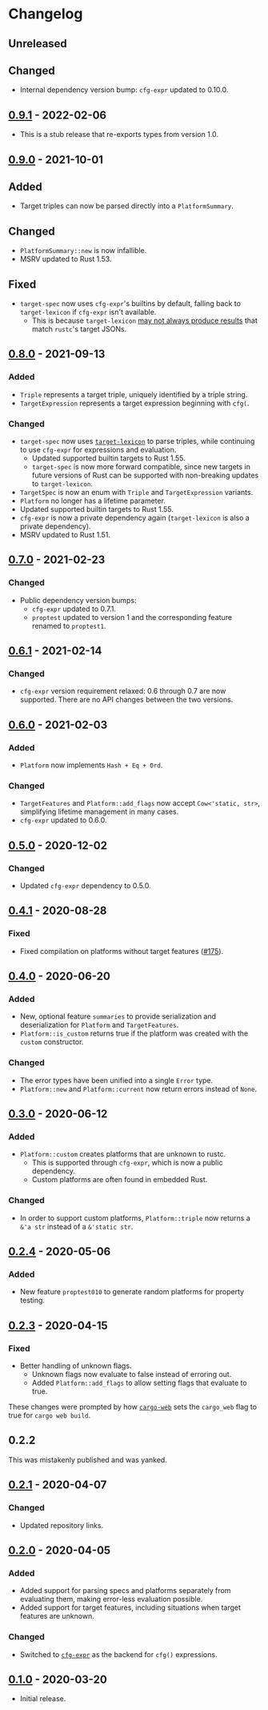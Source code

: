 # Changelog

## Unreleased

## Changed

- Internal dependency version bump: `cfg-expr` updated to 0.10.0.

## [0.9.1] - 2022-02-06

- This is a stub release that re-exports types from version 1.0.

## [0.9.0] - 2021-10-01

## Added

- Target triples can now be parsed directly into a `PlatformSummary`.

## Changed

- `PlatformSummary::new` is now infallible.
- MSRV updated to Rust 1.53.

## Fixed

- `target-spec` now uses `cfg-expr`'s builtins by default, falling back to `target-lexicon` if `cfg-expr` isn't
available.
  - This is because `target-lexicon` [may not always produce results](https://github.com/bytecodealliance/target-lexicon/issues/78)
    that match `rustc`'s target JSONs.

## [0.8.0] - 2021-09-13

### Added

- `Triple` represents a target triple, uniquely identified by a triple string.
- `TargetExpression` represents a target expression beginning with `cfg(`.

### Changed

- `target-spec` now uses [`target-lexicon`](https://github.com/bytecodealliance/target-lexicon) to parse triples,
  while continuing to use `cfg-expr` for expressions and evaluation.
  - Updated supported builtin targets to Rust 1.55.
  - `target-spec` is now more forward compatible, since new targets in future versions of Rust
    can be supported with non-breaking updates to `target-lexicon`.
- `TargetSpec` is now an enum with `Triple` and `TargetExpression` variants.
- `Platform` no longer has a lifetime parameter.
- Updated supported builtin targets to Rust 1.55.
- `cfg-expr` is now a private dependency again (`target-lexicon` is also a private dependency).
- MSRV updated to Rust 1.51.

## [0.7.0] - 2021-02-23

### Changed

- Public dependency version bumps:
  - `cfg-expr` updated to 0.7.1.
  - `proptest` updated to version 1 and the corresponding feature renamed to `proptest1`.

## [0.6.1] - 2021-02-14

### Changed

- `cfg-expr` version requirement relaxed: 0.6 through 0.7 are now supported. There are no API changes between
  the two versions.

## [0.6.0] - 2021-02-03

### Added

- `Platform` now implements `Hash + Eq + Ord`.

### Changed

- `TargetFeatures` and `Platform::add_flags` now accept `Cow<'static, str>`, simplifying lifetime management in many
  cases.
- `cfg-expr` updated to 0.6.0.

## [0.5.0] - 2020-12-02

### Changed

- Updated `cfg-expr` dependency to 0.5.0.

## [0.4.1] - 2020-08-28

### Fixed

- Fixed compilation on platforms without target features ([#175](https://github.com/facebookincubator/cargo-guppy/issues/175)).

## [0.4.0] - 2020-06-20

### Added

- New, optional feature `summaries` to provide serialization and deserialization
  for `Platform` and `TargetFeatures`.
- `Platform::is_custom` returns true if the platform was created with the `custom`
  constructor.
  
### Changed

- The error types have been unified into a single `Error` type.
- `Platform::new` and `Platform::current` now return errors instead of `None`.

## [0.3.0] - 2020-06-12

### Added

- `Platform::custom` creates platforms that are unknown to rustc.
  - This is supported through `cfg-expr`, which is now a public dependency.
  - Custom platforms are often found in embedded Rust.

### Changed

- In order to support custom platforms, `Platform::triple` now returns a `&'a str`
  instead of a `&'static str`.

## [0.2.4] - 2020-05-06

### Added
- New feature `proptest010` to generate random platforms for property testing.

## [0.2.3] - 2020-04-15

### Fixed
- Better handling of unknown flags.
  - Unknown flags now evaluate to false instead of erroring out.
  - Added `Platform::add_flags` to allow setting flags that evaluate to true.

These changes were prompted by how [`cargo-web`](https://github.com/koute/cargo-web) sets the `cargo_web` flag to
true for `cargo web build`.

## 0.2.2

This was mistakenly published and was yanked.

## [0.2.1] - 2020-04-07
### Changed
- Updated repository links.

## [0.2.0] - 2020-04-05
### Added
- Added support for parsing specs and platforms separately from evaluating them, making error-less evaluation possible.
- Added support for target features, including situations when target features are unknown.

### Changed
- Switched to [`cfg-expr`](https://github.com/EmbarkStudios/cfg-expr) as the backend for `cfg()` expressions.

## [0.1.0] - 2020-03-20
- Initial release.

[0.9.1]: https://github.com/facebookincubator/cargo-guppy/releases/tag/target-spec-0.9.1
[0.9.0]: https://github.com/facebookincubator/cargo-guppy/releases/tag/target-spec-0.9.0
[0.8.0]: https://github.com/facebookincubator/cargo-guppy/releases/tag/target-spec-0.8.0
[0.7.0]: https://github.com/facebookincubator/cargo-guppy/releases/tag/target-spec-0.7.0
[0.6.1]: https://github.com/facebookincubator/cargo-guppy/releases/tag/target-spec-0.6.1
[0.6.0]: https://github.com/facebookincubator/cargo-guppy/releases/tag/target-spec-0.6.0
[0.5.0]: https://github.com/facebookincubator/cargo-guppy/releases/tag/target-spec-0.5.0
[0.4.1]: https://github.com/facebookincubator/cargo-guppy/releases/tag/target-spec-0.4.1
[0.4.0]: https://github.com/facebookincubator/cargo-guppy/releases/tag/target-spec-0.4.0
[0.3.0]: https://github.com/facebookincubator/cargo-guppy/releases/tag/target-spec-0.3.0
[0.2.4]: https://github.com/facebookincubator/cargo-guppy/releases/tag/target-spec-0.2.4
[0.2.3]: https://github.com/facebookincubator/cargo-guppy/releases/tag/target-spec-0.2.3
[0.2.1]: https://github.com/facebookincubator/cargo-guppy/releases/tag/target-spec-0.2.1
[0.2.0]: https://github.com/facebookincubator/cargo-guppy/releases/tag/target-spec-0.2.0
[0.1.0]: https://github.com/facebookincubator/cargo-guppy/releases/tag/target-spec-0.1.0
